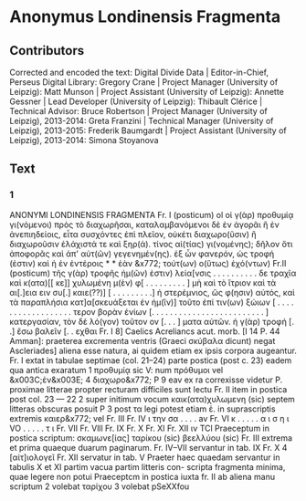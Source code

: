 # Anonymus Londinensis Fragmenta  

## Contributors  
Corrected and encoded the text: Digital Divide Data | Editor-in-Chief, Perseus Digital Library: Gregory Crane | Project Manager (University of Leipzig): Matt Munson | Project Assistant (University of Leipzig): Annette Gessner | Lead Developer (University of Leipzig): Thibault Clérice | Technical Advisor: Bruce Robertson | Project Manager (University of Leipzig), 2013-2014: Greta Franzini | Technical Manager (University of Leipzig), 2013-2015: Frederik Baumgardt | Project Assistant (University of Leipzig), 2013-2014: Simona Stoyanova  

## Text  
### 1  
ANONYMI LONDINENSIS FRAGMENTA Fr. I (posticum) ol οἱ γ(ὰρ) προθυμίᾳ γι(νόμενοι) πρὸς τὸ διαχωρῆσαι, καταλαμβανόμενοι δὲ ἐν ἀγορᾶι ἢ ἐν ἀνεπιηδείοις, εἶτα συσχόντες ἐπὶ πλεῖον, οὐκέτι διαχωρο(ῦσιν) ἢ διαχωροῦσιν ἐλάχιστά τε καὶ ξηρ(ά). τίνος αἰ(τίας) γι(νομένης); δῆλον ὅτι ἀποφορᾶς καὶ ἀπ' αὐτ(ῶν) γεγενημέν(ης). ἐξ ὦν φανερόν, ὡς τροφή (ἐστιν) καὶ ἡ ἐν ἐντέροις * * ἐὰν &x772; τούτ(ων) ο(ὕτως) ἐχό(ντων) Fr.II (posticum) τῆς γ(ὰρ) τροφῆς ἡμ(ῶν) ἐστιν) λεία[νσις . . . . . . . . . . δε τραχῖα καὶ κ(ατα)[[ κε]] χυλωμένη μ(ὲν) φ[ . . . . . . . . . ] μὴ καὶ τὸ ἴτριον καὶ τὰ αι[.]εια ειν συ[.] καιε(??)] [ . . . . . . . . .] ἡ στερέμνιος, ὥς φ(ησιν) αὐτός, καὶ τὰ παραπλήσια κατ]α[σκευάξεται ἐν ἡμ(ῖν)] τοῦτο ἐπί τιν(ων) ξώιων [ . . . . . . . . . . . . . . . . . . τερον βορὰν ἐνίων [. . . . . . . . . . . . . . . . . . . . . . . . . ] κατεργασίαν, τὸν δὲ λό(γον) τοῦτον ov [. . . ] ματα αὐτῶν. ή γ(ὰρ) τροφή [. .] ἔσω βαλεῖν [. . εχθαι Fr. I 8] Caelics Acreliancs acut. morb. [I 14 Ρ. 44 Amman]: praeterea excrementa ventris (Graeci σκύβαλα dicunt) negat Αscleriades] aliena esse natura, ai quidem etiam ex ipsis corpora augeantur. Fr. I extat in tabulae septimae (col. 21–24) parte postica (post c. 23) eadem qua antica exaratum 1 προθυμίᾳ sic V: num πρόθυμοι vel &x003C;ἐν&x003E; 4 διαχωρο&x772; P 9 eav ex ra correxisse videtur P. proximae litterae propter recturam difficiles sunt lectu Fr. II item in postica post col. 23 — 22 2 super initimum vocum καικ(ατα)χυλωμενη (sic) septem litteras obscuras posuit P 3 post τα legi potest etiam ἑ. in suprascriptis extremis καιερ&x772; vel Fr. III Fr. IV ι την σα . . . . av Fr. VI κ . . . . . α ι σ η ι VO . . . . . τ ι Fr. VII Fr. Vlll Fr. IX Fr. X Fr. XI Fr. XII ιν TCl Praeceptum in postica scriptum: σκαμωνε[ίας] ταρίκου (sic) βεελλύου (sic) Fr. III extrema et prima quaeque duarum paginarum. Fr. ΙV–VII servantur in tab. IX Fr. X 4 [αἰτ]ιολογεῖ Fr. XII servatur in tab. V Praeter haec quaedam servantur in tabulis X et XI partim vacua partim litteris con- scripta fragmenta minima, quae legere non potui Praeceptcm in postica iuxta fr. II ab aliena manu scriptum 2 volebat ταρίχου 3 volebat pSeXXfou  
